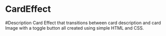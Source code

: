 
# CardEffect

#Description
Card Effect that transitions between card description and card Image with a toggle button all created using simple HTML and CSS. 




